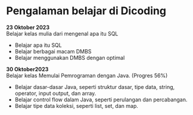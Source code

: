 # Pengalaman belajar di Dicoding 

**23 Oktober 2023**<br>
Belajar kelas mulia dari mengenal apa itu SQL
- Belajar apa itu SQL
- Belajar berbagai macam DMBS
- Belajar menggunakan DMBS dengan optimal

**30 Oktober2023**<br>
Belajar kelas Memulai Pemrograman dengan Java. (Progres 56%)
* Belajar dasar-dasar Java, seperti struktur dasar, tipe data, string, operator, input output, dan array.
* Belajar control flow dalam Java, seperti perulangan dan percabangan.
* Belajar tipe data koleksi, seperti list, set, dan map.
